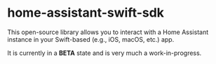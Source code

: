 # home-assistant-swift-sdk

This open-source library allows you to interact with a Home Assistant instance in your Swift-based (e.g., iOS, macOS, etc.) app.

It is currently in a **BETA** state and is very much a work-in-progress.
